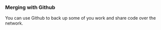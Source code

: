 ### Merging with Github

You can use Github to back up some of you work and share code over the network.
